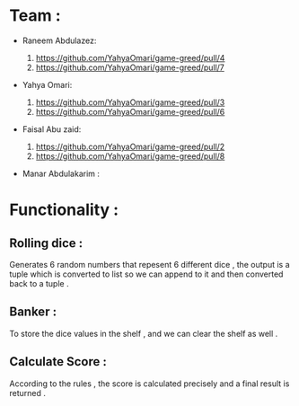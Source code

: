# Team : 

- Raneem Abdulazez:
    1. https://github.com/YahyaOmari/game-greed/pull/4
    2. https://github.com/YahyaOmari/game-greed/pull/7

- Yahya Omari:
    1. https://github.com/YahyaOmari/game-greed/pull/3
    2. https://github.com/YahyaOmari/game-greed/pull/6


- Faisal Abu zaid:
    1. https://github.com/YahyaOmari/game-greed/pull/2
    2. https://github.com/YahyaOmari/game-greed/pull/8

    
- Manar Abdulakarim :


# Functionality :

## Rolling dice :
Generates 6 random numbers that repesent 6 different dice , the output is a tuple which is converted to list so we can append to it and then converted back to a tuple .

## Banker :
To store the dice values in the shelf , and we can clear the shelf as well .

## Calculate Score : 
According to the rules , the score is calculated precisely and a final result is returned .


